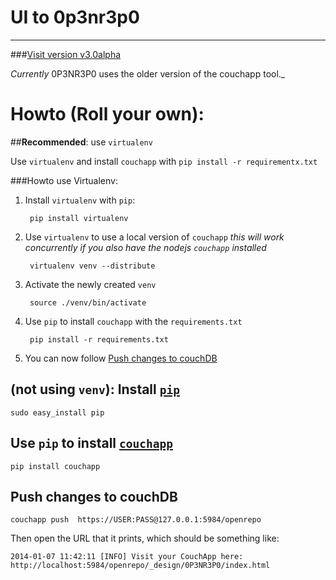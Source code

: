 # UI to 0p3nr3p0
* * *

###[Visit version v3.0alpha](http://www.0p3nr3p0.net/index.html)

_Currently_ 0P3NR3P0 uses the older version of the couchapp tool._



# Howto (Roll your own):

##**Recommended**: use `virtualenv`

Use `virtualenv` and install `couchapp` with `pip install -r
requirementx.txt`

###Howto use Virtualenv:

1. Install `virtualenv` with `pip`:
    
        pip install virtualenv

2. Use `virtualenv` to use a local version of `couchapp` _this will work concurrently if you also have the nodejs `couchapp` installed_

        virtualenv venv --distribute
        
3. Activate the newly created `venv`

        source ./venv/bin/activate

4. Use `pip` to install `couchapp` with the `requirements.txt`

        pip install -r requirements.txt
5. You can now follow [Push changes to couchDB](#push-changes-to-couchdb)

## (not using `venv`): Install [`pip`](http://pypi.python.org/pypi/pip)

    sudo easy_install pip

## Use `pip` to install [`couchapp`](http://couchapp.org)

    pip install couchapp


## Push changes to couchDB

    couchapp push  https://USER:PASS@127.0.0.1:5984/openrepo

Then open the URL that it prints, which should be something like:

    2014-01-07 11:42:11 [INFO] Visit your CouchApp here:
    http://localhost:5984/openrepo/_design/0P3NR3P0/index.html

